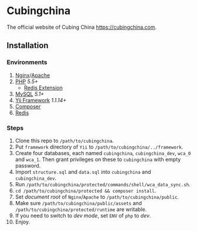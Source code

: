 Cubingchina
===========

The official website of Cubing China https://cubingchina.com.

Installation
------------

### Environments

 1. [Nginx][]/[Apache][]
 2. [PHP][] *5.5+*
    * [Redis Extension][]
 3. [MySQL][] *5.1+*
 4. [Yii Framework][] *1.1.14+*
 5. [Composer][]
 6. [Redis][]

### Steps
 1. Clone this repo to `/path/to/cubingchina`.
 2. Put `framework` directory of `Yii` to `/path/to/cubingchina/../framework`.
 3. Create four databases, each named `cubingchina`, `cubingchina_dev`, `wca_0` and `wca_1`. Then grant privileges on these to `cubingchina` with empty password.
 4. Import `structure.sql` and `data.sql` into `cubingchina` and `cubingchina_dev`.
 5. Run `/path/to/cubingchina/protected/commands/shell/wca_data_sync.sh`.
 6. `cd /path/to/cubingchina/protected && composer install`.
 7. Set *document root* of `Nginx`/`Apache` to `/path/to/cubingchina/public`.
 8. Make sure `/path/to/cubingchina/public/assets` and `/path/to/cubingchina/protected/runtime` are writable.
 9. If you need to switch to *dev mode*, set `ENV` of `php` to *dev*.
 10. Enjoy.


 [Nginx]: http://nginx.org
 [Apache]: http://www.apache.org
 [PHP]: http://php.net
 [Redis Extension]: https://github.com/phpredis/phpredis
 [MySQL]: http://www.mysql.com
 [Yii Framework]: http://www.yiiframework.com
 [Composer]: https://getcomposer.org
 [Redis]: https://redis.io/

